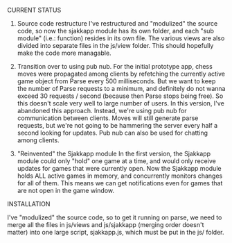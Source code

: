 CURRENT STATUS

1. Source code restructure
I've restructured and "modulized" the source code, so now the sjakkapp module has its own folder,
and each "sub module" (i.e.: function) resides in its own file. The various views are also divided
into separate files in the js/view folder. This should hopefully make the code more managable. 

2. Transition over to using pub nub.
For the initial prototype app, chess moves were propagated among clients by refetching the currently active
game object from Parse every 500 milliseconds. But we want to keep the number of Parse requests to a minimum,
and definitely do not wanna exceed 30 requests / second (because then Parse stops being free). So this
doesn't scale very well to large number of users. In this version, I've abandoned this approach. Instead,
we're using pub nub for communication between clients. Moves will still generate parse requests, but we're
not going to be hammering the server every half a second looking for updates. Pub nub can also be used for
chatting among clients.  

3. "Reinvented" the Sjakkapp module
In the first version, the Sjakkapp module could only "hold" one game at a time, and would only receive
updates for games that were currently open. Now the Sjakkapp module holds ALL active games in memory, and
concurrently monitors changes for all of them. This means we can get notifications even for games that are not
open in the game window.  

INSTALLATION

I've "modulized" the source code, so to get it running on parse, we need to merge all the files
in js/views and js/sjakkapp (merging order doesn't matter) into one large script, sjakkapp.js,
which must be put in the js/ folder.

